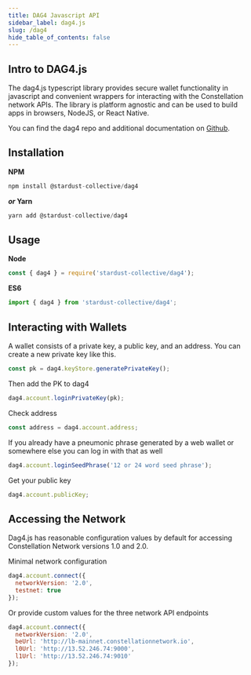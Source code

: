 ```yaml
---
title: DAG4 Javascript API
sidebar_label: dag4.js 
slug: /dag4
hide_table_of_contents: false
---
```


## Intro to DAG4.js
The dag4.js typescript library provides secure wallet functionality in javascript and convenient wrappers for interacting with the Constellation network APIs. The library is platform agnostic and can be used to build apps in browsers, NodeJS, or React Native.  

You can find the dag4 repo and additional documentation on [Github](https://github.com/StardustCollective/dag4.js).

## Installation

**NPM**
```js
npm install @stardust-collective/dag4
```
***or* Yarn**
```js
yarn add @stardust-collective/dag4
```

## Usage
**Node**
```js
const { dag4 } = require('stardust-collective/dag4');
```

**ES6**
```js
import { dag4 } from 'stardust-collective/dag4';
```

## Interacting with Wallets
A wallet consists of a private key, a public key, and an address. You can create a new private key like this. 
```js
const pk = dag4.keyStore.generatePrivateKey();
```

Then add the PK to dag4 
```js
dag4.account.loginPrivateKey(pk);
```

Check address
```js
const address = dag4.account.address;
```

If you already have a pneumonic phrase generated by a web wallet or somewhere else you can log in with that as well
```js
dag4.account.loginSeedPhrase('12 or 24 word seed phrase');
```

Get your public key
```js
dag4.account.publicKey;
```

## Accessing the Network

Dag4.js has reasonable configuration values by default for accessing Constellation Network versions 1.0 and 2.0. 

Minimal network configuration 
```js
dag4.account.connect({
  networkVersion: '2.0',
  testnet: true
});
```

Or provide custom values for the three network API endpoints
```js
dag4.account.connect({
  networkVersion: '2.0',
  beUrl: 'http://lb-mainnet.constellationnetwork.io',
  l0Url: 'http://13.52.246.74:9000',
  l1Url: 'http://13.52.246.74:9010'
});
```